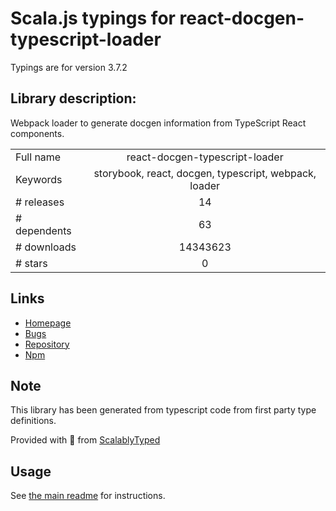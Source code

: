 
# Scala.js typings for react-docgen-typescript-loader

Typings are for version 3.7.2

## Library description:
Webpack loader to generate docgen information from TypeScript React components.

|                    |                 |
| ------------------ | :-------------: |
| Full name          | react-docgen-typescript-loader |
| Keywords           | storybook, react, docgen, typescript, webpack, loader |
| # releases         | 14 |
| # dependents       | 63 |
| # downloads        | 14343623 |
| # stars            | 0 |

## Links
- [Homepage](https://github.com/strothj/react-docgen-typescript-loader)
- [Bugs](https://github.com/strothj/react-docgen-typescript-loader/issues)
- [Repository](https://github.com/strothj/react-docgen-typescript-loader)
- [Npm](https://www.npmjs.com/package/react-docgen-typescript-loader)
    


## Note
This library has been generated from typescript code from first party type definitions.

Provided with :purple_heart: from [ScalablyTyped](https://github.com/oyvindberg/ScalablyTyped)

## Usage
See [the main readme](../../readme.md) for instructions.


